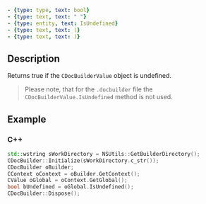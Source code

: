 ```yml signature
- {type: type, text: bool}
- {type: text, text: " "}
- {type: entity, text: IsUndefined}
- {type: text, text: (}
- {type: text, text: )}
```

## Description

Returns true if the `CDocBuilderValue` object is undefined.

> Please note, that for the `.docbuilder` file the` CDocBuilderValue.IsUndefined` method is not used.

## Example

### C++

```cpp
std::wstring sWorkDirectory = NSUtils::GetBuilderDirectory();
CDocBuilder::Initialize(sWorkDirectory.c_str());
CDocBuilder oBuilder;
CContext oContext = oBuilder.GetContext();
CValue oGlobal = oContext.GetGlobal();
bool bUndefined = oGlobal.IsUndefined();
CDocBuilder::Dispose();
```
